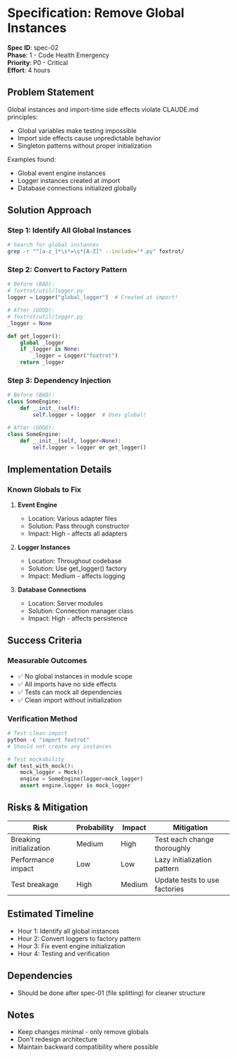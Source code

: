 # Specification: Remove Global Instances

**Spec ID**: spec-02  
**Phase**: 1 - Code Health Emergency  
**Priority**: P0 - Critical  
**Effort**: 4 hours

## Problem Statement

Global instances and import-time side effects violate CLAUDE.md principles:
- Global variables make testing impossible
- Import side effects cause unpredictable behavior
- Singleton patterns without proper initialization

Examples found:
- Global event engine instances
- Logger instances created at import
- Database connections initialized globally

## Solution Approach

### Step 1: Identify All Global Instances
```bash
# Search for global instances
grep -r "^[a-z_]*\s*=\s*[A-Z]" --include="*.py" foxtrot/
```

### Step 2: Convert to Factory Pattern
```python
# Before (BAD):
# foxtrot/util/logger.py
logger = Logger("global_logger")  # Created at import!

# After (GOOD):
# foxtrot/util/logger.py
_logger = None

def get_logger():
    global _logger
    if _logger is None:
        _logger = Logger("foxtrot")
    return _logger
```

### Step 3: Dependency Injection
```python
# Before (BAD):
class SomeEngine:
    def __init__(self):
        self.logger = logger  # Uses global!

# After (GOOD):
class SomeEngine:
    def __init__(self, logger=None):
        self.logger = logger or get_logger()
```

## Implementation Details

### Known Globals to Fix

1. **Event Engine**
   - Location: Various adapter files
   - Solution: Pass through constructor
   - Impact: High - affects all adapters

2. **Logger Instances**
   - Location: Throughout codebase
   - Solution: Use get_logger() factory
   - Impact: Medium - affects logging

3. **Database Connections**
   - Location: Server modules
   - Solution: Connection manager class
   - Impact: High - affects persistence

## Success Criteria

### Measurable Outcomes
- ✅ No global instances in module scope
- ✅ All imports have no side effects
- ✅ Tests can mock all dependencies
- ✅ Clean import without initialization

### Verification Method
```python
# Test clean import
python -c "import foxtrot"
# Should not create any instances

# Test mockability
def test_with_mock():
    mock_logger = Mock()
    engine = SomeEngine(logger=mock_logger)
    assert engine.logger is mock_logger
```

## Risks & Mitigation

| Risk | Probability | Impact | Mitigation |
|------|------------|--------|------------|
| Breaking initialization | Medium | High | Test each change thoroughly |
| Performance impact | Low | Low | Lazy initialization pattern |
| Test breakage | High | Medium | Update tests to use factories |

## Estimated Timeline

- Hour 1: Identify all global instances
- Hour 2: Convert loggers to factory pattern
- Hour 3: Fix event engine initialization
- Hour 4: Testing and verification

## Dependencies

- Should be done after spec-01 (file splitting) for cleaner structure

## Notes

- Keep changes minimal - only remove globals
- Don't redesign architecture
- Maintain backward compatibility where possible